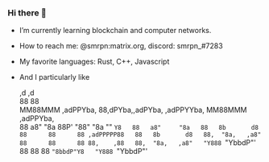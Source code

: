 ### Hi there 👋

<!--
**smrpn/smrpn** is a ✨ _special_ ✨ repository because its `README.md` (this file) appears on your GitHub profile.

Here are some ideas to get you started:

- 🔭 I’m currently working on ...
- 🌱 I’m currently learning ...
- 👯 I’m looking to collaborate on ...
- 🤔 I’m looking for help with ...
- 💬 Ask me about ...
- 📫 How to reach me: ...
- 😄 Pronouns: ...
- ⚡ Fun fact: ...
-->
<!-- 
![GitHub stats](https://github-readme-stats.vercel.app/api?username=smrpn&show_icons=true&theme=gruvbox&icon_color=fff&bg_color=30,e96443,904e95&title_color=fff&text_color=fff) -->

- I’m currently learning blockchain and computer networks.
- How to reach me: @smrpn:matrix.org, discord: smrpn_#7283
- My favorite languages: Rust, C++, Javascript
- And I particularly like 

  ,d                                               ,d                
  88                                               88                
MM88MMM ,adPPYba,  88,dPYba,,adPYba,  ,adPPYYba, MM88MMM ,adPPYba,   
  88   a8"     "8a 88P'   "88"    "8a ""     `Y8   88   a8"     "8a  
  88   8b       d8 88      88      88 ,adPPPPP88   88   8b       d8  
  88,  "8a,   ,a8" 88      88      88 88,    ,88   88,  "8a,   ,a8"  
  "Y888 `"YbbdP"'  88      88      88 `"8bbdP"Y8   "Y888 `"YbbdP"'   
                                                                     
                                                                     

